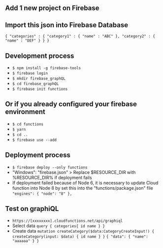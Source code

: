 ## Add 1 new project on Firebase
## Import this json into Firebase Database
`{ "categories" : { "category1" : { "name" : "ABC" }, "category2" : { "name" : "DEF" } } }
`
## Development process
* `$ npm install -g firebase-tools`
* `$ firebase login`
* `$ mkdir firebase_graphQL`
* `$ cd firebase_graphQL`
* `$ firebase init functions`
## Or if you already configured your firebase environment
* `$ cd functions`
* `$ yarn`
* `$ cd ..`
* `$ firebase use --add`
## Deployment process
* `$ firebase deploy --only functions`
* "Windows": "firebase.json" > Replace $RESOURCE_DIR with %RESOURCE_DIR% if deployment fails
* If deployment failed because of Node 6, it is necessary to update Cloud function into Node 8 by set this into the "functions/package.json" file
`"engines": {
    "node": "8"
},`
## Test on graphiQL
* `https://[xxxxxxxx].cloudfunctions.net/api/graphiql`
* Select data
`query {
categories{
    id
    name
}
}`
* Create data
`mutation createCategory($data:CategoryCreateInput!) {
createCategory(input: $data) {
  id
  name
}
}`
`{
  "data": {
    "name": "aaaaaa"
  }
}`
